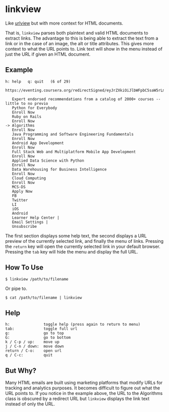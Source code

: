 # linkview

Like [urlview](https://github.com/sigpipe/urlview) but with more context for HTML documents.

That is, `linkview` parses both plaintext and valid HTML documents to
extract links. The advantage to this is being able to extract the text
from a link or in the case of an image, the alt or title
attributes. This gives more context to what the URL points to. Link
text will show in the menu instead of just the URL if given an HTML
document.

## Example

```
h: help   q: quit   (6 of 29)

https://eventing.coursera.org/redirectSigned/eyJrZXkiOiJlbWFpbC5saW5rLm9wZW4iLCJ2YWx1ZSI6

   Expert endorsed recommendations from a catalog of 2000+ courses -- little to no previo
   Python for Everybody
   Enroll Now
   Ruby on Rails
   Enroll Now
-> Algorithms
   Enroll Now
   Java Programming and Software Engineering Fundamentals
   Enroll Now
   Android App Development
   Enroll Now
   Full Stack Web and Multiplatform Mobile App Development
   Enroll Now
   Applied Data Science with Python
   Enroll Now
   Data Warehousing for Business Intelligence
   Enroll Now
   Cloud Computing
   Enroll Now
   MCS-DS 
   Apply Now
   FB
   Twitter
   LI
   iOS
   Android
   Learner Help Center |
   Email Settings |
   Unsubscribe
```

The first section displays some help text, the second displays a URL
preview of the currently selected link, and finally the menu of
links. Pressing the `return` key will open the currently selected link
in your default browser. Pressing the `tab` key will hide the menu and
display the full URL.

## How To Use

```
$ linkview /path/to/filename
```

Or pipe to.

```
$ cat /path/to/filename | linkview
```

## Help

```
h:               toggle help (press again to return to menu)
tab:             toggle full url
g:               go to top
G:               go to bottom
k / C-p / up:    move up
j / C-n / down:  move down
return / C-o:    open url
q / C-c:         quit
```

## But Why?

Many HTML emails are built using marketing platforms that modify URLs
for tracking and analytics purposes. It becomes difficult to figure
out what the URL points to. If you notice in the example above, the
URL to the Algorithms class is obscured by a redirect URL but
`linkview` displays the link text instead of only the URL.
